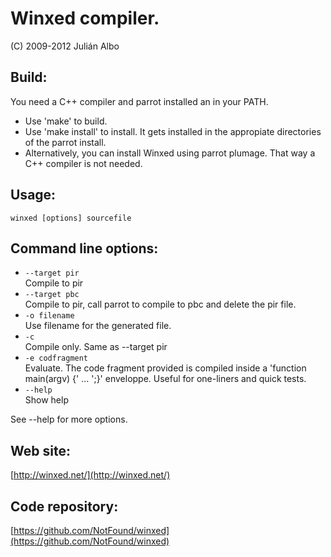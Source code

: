 Winxed compiler.
================

(C) 2009-2012 Julián Albo

## Build:

You need a C++ compiler and parrot installed an in your PATH.

- Use 'make' to build.
- Use 'make install' to install. It gets installed in the appropiate
directories of the parrot install.
- Alternatively, you can install Winxed using parrot plumage.
That way a C++ compiler is not needed.


## Usage:
`winxed [options] sourcefile`

## Command line options:

* `--target pir`  
Compile to pir
* `--target pbc`  
Compile to pir, call parrot to compile to pbc
and delete the pir file.
* `-o filename`  
Use filename for the generated file.
* `-c`  
Compile only. Same as --target pir
* `-e codfragment`  
Evaluate. The code fragment provided is compiled
inside a 'function main(argv) {' ... ';}' enveloppe.
Useful for one-liners and quick tests.
* `--help`  
Show help

See --help for more options.

## Web site:

[http://winxed.net/](http://winxed.net/)

## Code repository:

[https://github.com/NotFound/winxed](https://github.com/NotFound/winxed)
